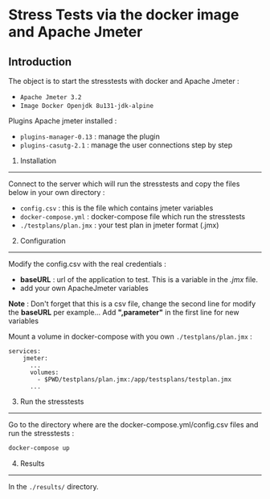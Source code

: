 Stress Tests via the docker image and Apache Jmeter
===

Introduction
---

The object is to start the stresstests with docker and Apache Jmeter :
 * `Apache Jmeter 3.2`
 * `Image Docker Openjdk 8u131-jdk-alpine`

Plugins Apache jmeter installed :
 * `plugins-manager-0.13` : manage the plugin
 * `plugins-casutg-2.1` : manage the user connections step by step

1. Installation
---

Connect to the server which will run the stresstests and copy the files below in your own directory :
 * `config.csv` : this is the file which contains jmeter variables
 * `docker-compose.yml` : docker-compose file which run the stresstests
 * `./testplans/plan.jmx` : your test plan in jmeter format (.jmx)

2. Configuration
---

Modify the config.csv with the real credentials :
 * **baseURL** : url of the application to test. This is a variable in the *.jmx* file.
 * add your own ApacheJmeter variables

 **Note** : Don't forget that this is a csv file, change the second line for modify the **baseURL** per example... Add **",parameter"** in the first line for new variables

Mount a volume in docker-compose with you own `./testplans/plan.jmx` :

```
services:
    jmeter:
      ...
      volumes:
        - $PWD/testplans/plan.jmx:/app/testsplans/testplan.jmx
      ...
```


3. Run the stresstests
---
Go to the directory where are the docker-compose.yml/config.csv files and run the stresstests :

``` bash
docker-compose up
```


4. Results
---
In the `./results/` directory.
